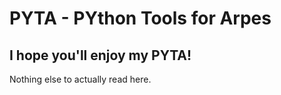 # PYTA - PYthon Tools for Arpes

## I hope you'll enjoy my PYTA!


Nothing else to actually read here.
